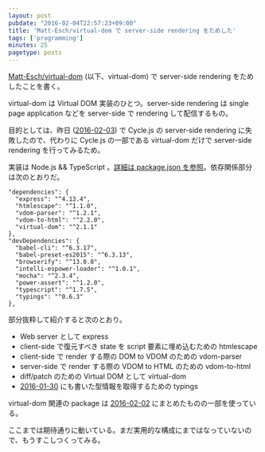 ```yaml
---
layout: post
pubdate: "2016-02-04T22:57:23+09:00"
title: 'Matt-Esch/virtual-dom で server-side rendering をためした'
tags: ['programming']
minutes: 25
pagetype: posts
---
```

[Matt-Esch/virtual-dom][] (以下、virtual-dom) で server-side rendering をためしたことを書く。

virtual-dom は Virtual DOM 実装のひとつ。server-side rendering は single page application などを server-side で rendering して配信するもの。

目的としては、昨日 ([2016-02-03][]) で Cycle.js の server-side rendering に失敗したので、代わりに Cycle.js の一部である virtual-dom だけで server-side rendering を行ってみるため。

実装は Node.js && TypeScript 。[詳細は package.json を参照](https://github.com/bouzuya/virtual-dom-ssr/)。依存関係部分は次のとおりだ。

```
"dependencies": {
  "express": "^4.13.4",
  "htmlescape": "^1.1.0",
  "vdom-parser": "^1.2.1",
  "vdom-to-html": "^2.2.0",
  "virtual-dom": "^2.1.1"
},
"devDependencies": {
  "babel-cli": "^6.3.17",
  "babel-preset-es2015": "^6.3.13",
  "browserify": "^13.0.0",
  "intelli-espower-loader": "^1.0.1",
  "mocha": "^2.3.4",
  "power-assert": "^1.2.0",
  "typescript": "^1.7.5",
  "typings": "^0.6.3"
},
```

部分抜粋して紹介すると次のとおり。

- Web server として express
- client-side で復元すべき state を script 要素に埋め込むための htmlescape
- client-side で render する際の DOM to VDOM のための vdom-parser
- server-side で render する際の VDOM to HTML のための vdom-to-html
- diff/patch のための Virtual DOM として virtual-dom
- [2016-01-30][] にも書いた型情報を取得するための typings

virtual-dom 関連の package は [2016-02-02][] にまとめたものの一部を使っている。

ここまでは期待通りに動いている。まだ実用的な構成にまではなっていないので、もうすこしつくってみる。

[2016-01-30]: http://blog.bouzuya.net/2016/01/30/
[2016-02-02]: http://blog.bouzuya.net/2016/02/02/
[2016-02-03]: http://blog.bouzuya.net/2016/02/03/
[Matt-Esch/virtual-dom]: https://github.com/Matt-Esch/virtual-dom
